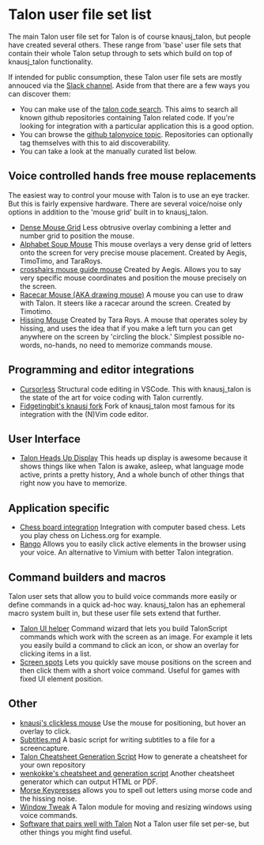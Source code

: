 # Talon user file set list

The main Talon user file set for Talon is of course knausj\_talon, but people have created several others. These range from 'base' user file sets that contain their whole Talon setup through to sets which build on top of knausj\_talon functionality.

If intended for public consumption, these Talon user file sets are mostly annouced via the [Slack channel](/). Aside from that there are a few ways you can discover them:

* You can make use of the [talon code search](https://search.talonvoice.com/search/). This aims to search all known github repositories containing Talon related code. If you're looking for integration with a particular application this is a good option.
* You can browse the [github talonvoice topic](https://github.com/topics/talonvoice). Repositories can optionally tag themselves with this to aid discoverability.
* You can take a look at the manually curated list below.

## Voice controlled hands free mouse replacements

The easiest way to control your mouse with Talon is to use an eye tracker. But this is fairly expensive hardware. There are several voice/noise only options in addition to the 'mouse grid' built in to knausj\_talon.

* [Dense Mouse Grid](https://github.com/tararoys/dense-mouse-grid/tree/dense_mouse_grid_2/dense_mouse_grid) Less obtrusive overlay combining a letter and number grid to position the mouse.
* [Alphabet Soup Mouse](https://github.com/tararoys/modified_full_mouse_grid)  This mouse overlays a very dense grid of letters onto the screen for very precise mouse placement. Created by Aegis, TimoTimo, and TaraRoys.
* [crosshairs mouse guide mouse](https://github.com/tararoys/mouse_guide) Created by Aegis.  Allows you to say very specific mouse coordinates and position the mouse precisely on the screen.
* [Racecar Mouse (AKA drawing mouse)](https://gist.github.com/timo/d3a8c871aca93aee4cd8b4fc57b15187) A mouse you can use to draw with Talon. It steers like a racecar around the screen. Created by Timotimo.
* [Hissing Mouse](https://gist.github.com/tararoys/cdabc3bab686abd8d9b585afd7c481da) Created by Tara Roys. A mouse that operates soley by hissing, and uses the idea that if you make a left turn you can get anywhere on the screen by 'circling the block.'  Simplest possible no-words, no-hands, no need to memorize commands mouse.

## Programming and editor integrations

* [Cursorless](https://github.com/cursorless-dev/) Structural code editing in VSCode. This with knausj\_talon is the state of the art for voice coding with Talon currently.
* [Fidgetingbit's knausj fork](https://github.com/fidgetingbits/knausj_talon) Fork of knausj\_talon most famous for its integration with the (N)Vim code editor.

## User Interface

* [Talon Heads Up Display](https://github.com/chaosparrot/talon_hud) This heads up display is awesome because it shows things like when Talon is awake, asleep, what language mode active, prints a pretty history, And a whole bunch of other things that right now you have to memorize.

## Application specific

* [Chess board integration](https://github.com/brollin/chess_grid/) Integration with computer based chess. Lets you play chess on Lichess.org for example.
* [Rango](https://github.com/david-tejada/rango) Allows you to easily click active elements in the browser using your voice. An alternative to Vimium with better Talon integration.

## Command builders and macros

Talon user sets that allow you to build voice commands more easily or define commands in a quick ad-hoc way. knausj\_talon has an ephemeral macro system built in, but these user file sets extend that further.

* [Talon UI helper](https://github.com/splondike/talon_ui_helper) Command wizard that lets you build TalonScript commands which work with the screen as an image. For example it lets you easily build a command to click an icon, or show an overlay for clicking items in a list.
* [Screen spots](https://github.com/AndrewDant/screen-spots) Lets you quickly save mouse positions on the screen and then click them with a short voice command. Useful for games with fixed UI element position.

## Other

* [knausj's clickless mouse](https://github.com/knausj85/clickless_mouse) Use the mouse for positioning, but hover an overlay to click.
* [Subtitles.md](https://gist.github.com/tararoys/accf5506bea2c5c17e5bb31c7beac6e4)  A basic script for writing subtitles to a file for a screencapture.
* [Talon Cheatsheet Generation Script](https://gist.github.com/tararoys/c538b7ae8e1f21db9a794c2c0f5becf4) How to generate a cheatsheet for your own repository
* [wenkokke's cheatsheet and generation script](https://github.com/wenkokke/talon-cheatsheet/) Another cheatsheet generator which can output HTML or PDF.
* [Morse Keypresses](https://gist.github.com/tararoys/7ef72526a825bb4c2253c961695d5e4b) allows you to spell out letters using morse code and the hissing noise.
* [Window Tweak](https://github.com/codecat555/talon-window-tweak) A Talon module for moving and resizing windows using voice commands.
* [Software that pairs well with Talon](/other_integrations#software-that-pairs-well-with-talon) Not a Talon user file set per-se, but other things you might find useful.
